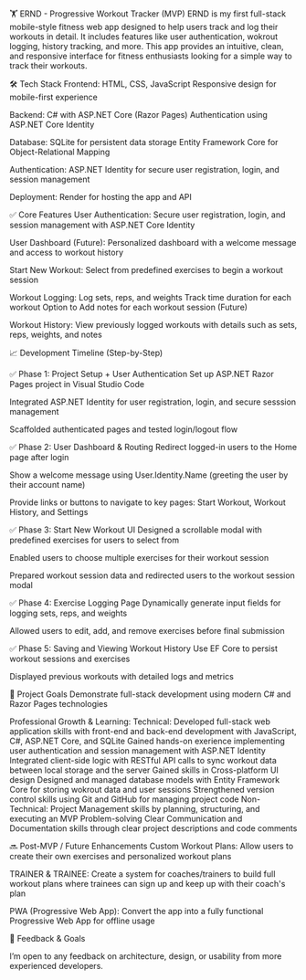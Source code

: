 🏋️ ERND - Progressive Workout Tracker (MVP)
ERND is my first full-stack mobile-style fitness web app designed to help users track and log their workouts in detail. It includes features like user authentication, wokrout logging, history tracking, and more. This app provides an intuitive, clean, and responsive interface for fitness enthusiasts looking for a simple way to track their workouts.

🛠️ Tech Stack
Frontend: 
  HTML, CSS, JavaScript
  Responsive design for mobile-first experience

Backend: 
  C# with ASP.NET Core (Razor Pages)
  Authentication using ASP.NET Core Identity

Database: 
  SQLite for persistent data storage
  Entity Framework Core for Object-Relational Mapping

Authentication: 
  ASP.NET Identity for secure user registration, login, and session management

Deployment: 
  Render for hosting the app and API

✅ Core Features
User Authentication: Secure user registration, login, and session management with ASP.NET Core Identity

User Dashboard (Future): Personalized dashboard with a welcome message and access to workout history

Start New Workout: Select from predefined exercises to begin a workout session

Workout Logging:
  Log sets, reps, and weights
  Track time duration for each workout
  Option to Add notes for each workout session (Future)

Workout History: View previously logged workouts with details such as sets, reps, weights, and notes

📈 Development Timeline (Step-by-Step)

✅ Phase 1: Project Setup + User Authentication
Set up ASP.NET Razor Pages project in Visual Studio Code

Integrated ASP.NET Identity for user registration, login, and secure sesssion management

Scaffolded authenticated pages and tested login/logout flow

✅ Phase 2: User Dashboard & Routing
Redirect logged-in users to the Home page after login

Show a welcome message using User.Identity.Name (greeting the user by their account name)

Provide links or buttons to navigate to key pages: Start Workout, Workout History, and Settings

✅ Phase 3: Start New Workout UI
Designed a scrollable modal with predefined exercises for users to select from

Enabled users to choose multiple exercises for their workout session

Prepared workout session data and redirected users to the workout session modal

✅ Phase 4: Exercise Logging Page
Dynamically generate input fields for logging sets, reps, and weights

Allowed users to edit, add, and remove exercises before final submission

✅ Phase 5: Saving and Viewing Workout History
Use EF Core to persist workout sessions and exercises

Displayed previous workouts with detailed logs and metrics

🧠 Project Goals
Demonstrate full-stack development using modern C# and Razor Pages technologies

Professional Growth & Learning:
  Technical:
    Developed full-stack web application skills with front-end and back-end development with JavaScript, C#, ASP.NET Core, and SQLite
    Gained hands-on exerience implementing user authentication and session management with ASP.NET Identity
    Integrated client-side logic with RESTful API calls to sync workout data between local storage and the server
    Gained skills in Cross-platform UI design
    Designed and managed database models with Entity Framework Core for storing wokrout data and user sessions
    Strengthened version control skills using Git and GitHub for managing project code
  Non-Technical:
    Project Management skills by planning, structuring, and executing an MVP
    Problem-solving 
    Clear Communication and Documentation skills through clear project descriptions and code comments
  

🔜 Post-MVP / Future Enhancements
Custom Workout Plans: Allow users to create their own exercises and personalized workout plans

TRAINER & TRAINEE: Create a system for coaches/trainers to build full workout plans where trainees can sign up and keep up with their coach's plan

PWA (Progressive Web App): Convert the app into a fully functional Progressive Web App for offline usage

💬 Feedback & Goals

I’m open to any feedback on architecture, design, or usability from more experienced developers.
